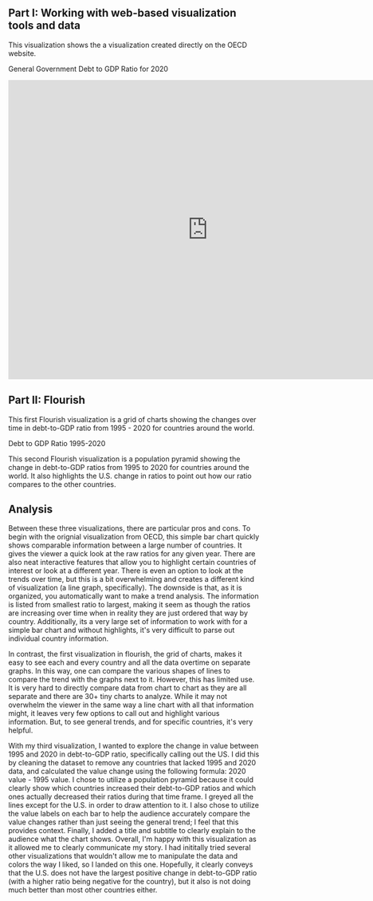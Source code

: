 ## Part I: Working with web-based visualization tools and data

This visualization shows the a visualization created directly on the OECD website. 

General Government Debt to GDP Ratio for 2020

<iframe src="https://data.oecd.org/chart/6vdk" width="800" height="600" style="border: 0" mozallowfullscreen="true" webkitallowfullscreen="true" allowfullscreen="true"><a href="https://data.oecd.org/chart/6vdk" target="_blank">OECD Chart: General government debt, Total, % of GDP, Annual, 2020</a></iframe>

## Part II: Flourish

This first Flourish visualization is a grid of charts showing the changes over time in debt-to-GDP ratio from 1995 - 2020 for countries around the world. 

Debt to GDP Ratio 1995-2020

<div class="flourish-embed flourish-chart" data-src="visualisation/7654970"><script src="https://public.flourish.studio/resources/embed.js"></script></div>

This second Flourish visualization is a population pyramid showing the change in debt-to-GDP ratios from 1995 to 2020 for countries around the world. It also highlights the U.S. change in ratios to point out how our ratio compares to the other countries. 

<div class="flourish-embed flourish-chart" data-src="visualisation/7677265"><script src="https://public.flourish.studio/resources/embed.js"></script></div>

## Analysis
Between these three visualizations, there are particular pros and cons. To begin with the orignial visualization from OECD, this simple bar chart quickly shows comparable information between a large number of countries. It gives the viewer a quick look at the raw ratios for any given year. There are also neat interactive features that allow you to highlight certain countries of interest or look at a different year. There is even an option to look at the trends over time, but this is a bit overwhelming and creates a different kind of visualization (a line graph, specifically). The downside is that, as it is organized, you automatically want to make a trend analysis. The information is listed from smallest ratio to largest, making it seem as though the ratios are increasing over time when in reality they are just ordered that way by country. Additionally, its a very large set of information to work with for a simple bar chart and without highlights, it's very difficult to parse out individual country information. 

In contrast, the first visualization in flourish, the grid of charts, makes it easy to see each and every country and all the data overtime on separate graphs. In this way, one can compare the various shapes of lines to compare the trend with the graphs next to it. However, this has limited use. It is very hard to directly compare data from chart to chart as they are all separate and there are 30+ tiny charts to analyze. While it may not overwhelm the viewer in the same way a line chart with all that information might, it leaves very few options to call out and highlight various information. But, to see general trends, and for specific countries, it's very helpful. 

With my third visualization, I wanted to explore the change in value between 1995 and 2020 in debt-to-GDP ratio, specifically calling out the US. I did this by cleaning the dataset to remove any countries that lacked 1995 and 2020 data, and calculated the value change using the following formula: 2020 value - 1995 value. I chose to utilize a population pyramid because it could clearly show which countries increased their debt-to-GDP ratios and which ones actually decreased their ratios during that time frame. I greyed all the lines except for the U.S. in order to draw attention to it. I also chose to utilize the value labels on each bar to help the audience accurately compare the value changes rather than just seeing the general trend; I feel that this provides context. Finally, I added a title and subtitle to clearly explain to the audience what the chart shows. Overall, I'm happy with this visualization as it allowed me to clearly communicate my story. I had inititally tried several other visualizations that wouldn't allow me to manipulate the data and colors the way I liked, so I landed on this one. Hopefully, it clearly conveys that the U.S. does not have the largest positive change in debt-to-GDP ratio (with a higher ratio being negative for the country), but it also is not doing much better than most other countries either. 
